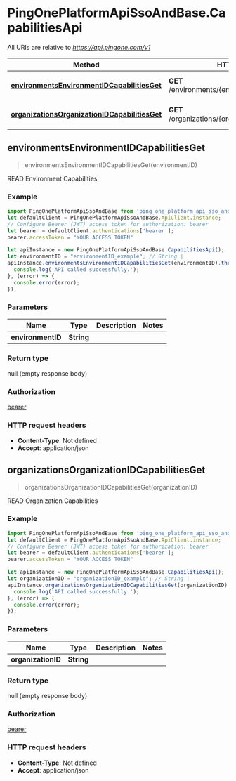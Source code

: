 # PingOnePlatformApiSsoAndBase.CapabilitiesApi

All URIs are relative to *https://api.pingone.com/v1*

Method | HTTP request | Description
------------- | ------------- | -------------
[**environmentsEnvironmentIDCapabilitiesGet**](CapabilitiesApi.md#environmentsEnvironmentIDCapabilitiesGet) | **GET** /environments/{environmentID}/capabilities | READ Environment Capabilities
[**organizationsOrganizationIDCapabilitiesGet**](CapabilitiesApi.md#organizationsOrganizationIDCapabilitiesGet) | **GET** /organizations/{organizationID}/capabilities | READ Organization Capabilities



## environmentsEnvironmentIDCapabilitiesGet

> environmentsEnvironmentIDCapabilitiesGet(environmentID)

READ Environment Capabilities

### Example

```javascript
import PingOnePlatformApiSsoAndBase from 'ping_one_platform_api_sso_and_base';
let defaultClient = PingOnePlatformApiSsoAndBase.ApiClient.instance;
// Configure Bearer (JWT) access token for authorization: bearer
let bearer = defaultClient.authentications['bearer'];
bearer.accessToken = "YOUR ACCESS TOKEN"

let apiInstance = new PingOnePlatformApiSsoAndBase.CapabilitiesApi();
let environmentID = "environmentID_example"; // String | 
apiInstance.environmentsEnvironmentIDCapabilitiesGet(environmentID).then(() => {
  console.log('API called successfully.');
}, (error) => {
  console.error(error);
});

```

### Parameters


Name | Type | Description  | Notes
------------- | ------------- | ------------- | -------------
 **environmentID** | **String**|  | 

### Return type

null (empty response body)

### Authorization

[bearer](../README.md#bearer)

### HTTP request headers

- **Content-Type**: Not defined
- **Accept**: application/json


## organizationsOrganizationIDCapabilitiesGet

> organizationsOrganizationIDCapabilitiesGet(organizationID)

READ Organization Capabilities

### Example

```javascript
import PingOnePlatformApiSsoAndBase from 'ping_one_platform_api_sso_and_base';
let defaultClient = PingOnePlatformApiSsoAndBase.ApiClient.instance;
// Configure Bearer (JWT) access token for authorization: bearer
let bearer = defaultClient.authentications['bearer'];
bearer.accessToken = "YOUR ACCESS TOKEN"

let apiInstance = new PingOnePlatformApiSsoAndBase.CapabilitiesApi();
let organizationID = "organizationID_example"; // String | 
apiInstance.organizationsOrganizationIDCapabilitiesGet(organizationID).then(() => {
  console.log('API called successfully.');
}, (error) => {
  console.error(error);
});

```

### Parameters


Name | Type | Description  | Notes
------------- | ------------- | ------------- | -------------
 **organizationID** | **String**|  | 

### Return type

null (empty response body)

### Authorization

[bearer](../README.md#bearer)

### HTTP request headers

- **Content-Type**: Not defined
- **Accept**: application/json

